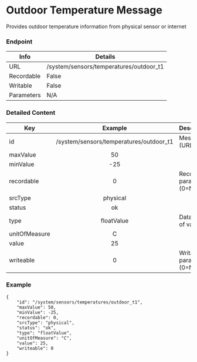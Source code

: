 # Outdoor Temperature Message

Provides outdoor temperature information from physical sensor or internet

### Endpoint

| Info  | Details |
| ------------- | ------------- |
| URL   | /system/sensors/temperatures/outdoor_t1   |
| Recordable   | False   |
| Writable   | False   |
| Parameters  | N/A  |

### Detailed Content

|  Key  | Example | Description |
| ------------- | :------: | ------------------------------ |
|  id | /system/sensors/temperatures/outdoor_t1 | Message ID (URL) |
|  maxValue | 50 |  |
|  minValue | -25 |  |
|  recordable | 0 | Recordable parameter (0=No) |
|  srcType | physical |  |
|  status | ok |  |
|  type | floatValue | Data type of value |
|  unitOfMeasure | C |  |
|  value | 25 |  |
|  writeable | 0 | Writable parameter (0=No) |



### Example
```
{
    "id": "/system/sensors/temperatures/outdoor_t1",
    "maxValue": 50,
    "minValue": -25,
    "recordable": 0,
    "srcType": "physical",
    "status": "ok",
    "type": "floatValue",
    "unitOfMeasure": "C",
    "value": 25,
    "writeable": 0
}
```
